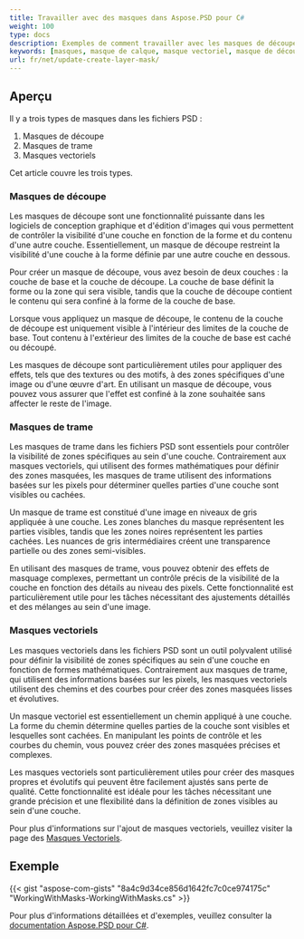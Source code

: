 ```yaml
---
title: Travailler avec des masques dans Aspose.PSD pour C#
weight: 100
type: docs
description: Exemples de comment travailler avec les masques de découpe, de trame et vectoriels dans un fichier PSD
keywords: [masques, masque de calque, masque vectoriel, masque de découpe, psd, api psd, C#, csharp, exemple de code]
url: fr/net/update-create-layer-mask/
---
```


## Aperçu

Il y a trois types de masques dans les fichiers PSD :
1. Masques de découpe
2. Masques de trame
3. Masques vectoriels

Cet article couvre les trois types.

### Masques de découpe

Les masques de découpe sont une fonctionnalité puissante dans les logiciels de conception graphique et d'édition d'images qui vous permettent de contrôler la visibilité d'une couche en fonction de la forme et du contenu d'une autre couche. Essentiellement, un masque de découpe restreint la visibilité d'une couche à la forme définie par une autre couche en dessous.

Pour créer un masque de découpe, vous avez besoin de deux couches : la couche de base et la couche de découpe. La couche de base définit la forme ou la zone qui sera visible, tandis que la couche de découpe contient le contenu qui sera confiné à la forme de la couche de base.

Lorsque vous appliquez un masque de découpe, le contenu de la couche de découpe est uniquement visible à l'intérieur des limites de la couche de base. Tout contenu à l'extérieur des limites de la couche de base est caché ou découpé.

Les masques de découpe sont particulièrement utiles pour appliquer des effets, tels que des textures ou des motifs, à des zones spécifiques d'une image ou d'une œuvre d'art. En utilisant un masque de découpe, vous pouvez vous assurer que l'effet est confiné à la zone souhaitée sans affecter le reste de l'image.

### Masques de trame

Les masques de trame dans les fichiers PSD sont essentiels pour contrôler la visibilité de zones spécifiques au sein d'une couche. Contrairement aux masques vectoriels, qui utilisent des formes mathématiques pour définir des zones masquées, les masques de trame utilisent des informations basées sur les pixels pour déterminer quelles parties d'une couche sont visibles ou cachées.

Un masque de trame est constitué d'une image en niveaux de gris appliquée à une couche. Les zones blanches du masque représentent les parties visibles, tandis que les zones noires représentent les parties cachées. Les nuances de gris intermédiaires créent une transparence partielle ou des zones semi-visibles.

En utilisant des masques de trame, vous pouvez obtenir des effets de masquage complexes, permettant un contrôle précis de la visibilité de la couche en fonction des détails au niveau des pixels. Cette fonctionnalité est particulièrement utile pour les tâches nécessitant des ajustements détaillés et des mélanges au sein d'une image.

### Masques vectoriels

Les masques vectoriels dans les fichiers PSD sont un outil polyvalent utilisé pour définir la visibilité de zones spécifiques au sein d'une couche en fonction de formes mathématiques. Contrairement aux masques de trame, qui utilisent des informations basées sur les pixels, les masques vectoriels utilisent des chemins et des courbes pour créer des zones masquées lisses et évolutives.

Un masque vectoriel est essentiellement un chemin appliqué à une couche. La forme du chemin détermine quelles parties de la couche sont visibles et lesquelles sont cachées. En manipulant les points de contrôle et les courbes du chemin, vous pouvez créer des zones masquées précises et complexes.

Les masques vectoriels sont particulièrement utiles pour créer des masques propres et évolutifs qui peuvent être facilement ajustés sans perte de qualité. Cette fonctionnalité est idéale pour les tâches nécessitant une grande précision et une flexibilité dans la définition de zones visibles au sein d'une couche.

Pour plus d'informations sur l'ajout de masques vectoriels, veuillez visiter la page des [Masques Vectoriels](psd/fr/fr/layer-vector-mask/).

## Exemple
{{< gist "aspose-com-gists" "8a4c9d34ce856d1642fc7c0ce974175c" "WorkingWithMasks-WorkingWithMasks.cs" >}}

Pour plus d'informations détaillées et d'exemples, veuillez consulter la [documentation Aspose.PSD pour C#](https://docs.aspose.com/psd/net/).
